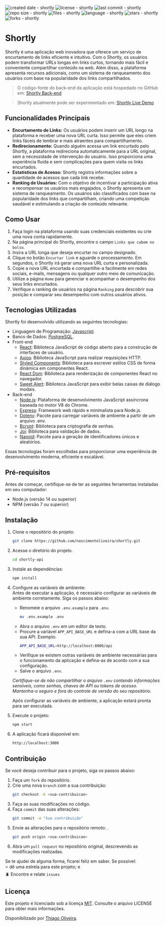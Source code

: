 ![created date - shortly](https://img.shields.io/date/1671332400?color=007ec6&label=created&style=flat-square)
![license - shortly](https://img.shields.io/github/license/nascimentoliveira/shortly?color=007ec6&style=flat-square)
![last commit - shortly](https://img.shields.io/github/last-commit/nascimentoliveira/shortly?color=007ec6&style=flat-square)
![repo size - shortly](https://img.shields.io/github/repo-size/nascimentoliveira/shortly?color=007ec6&style=flat-square)
![files - shortly](https://img.shields.io/github/directory-file-count/nascimentoliveira/shortly?color=007ec6&style=flat-square)
![language - shortly](https://img.shields.io/github/languages/top/nascimentoliveira/shortly?color=007ec6&style=flat-square)
![stars - shortly](https://img.shields.io/github/stars/nascimentoliveira/shortly?color=007ec6&style=flat-square)
![forks - shortly](https://img.shields.io/github/forks/nascimentoliveira/shortly?color=007ec6&style=flat-square)

# Shortly

Shortly é uma aplicação web inovadora que oferece um serviço de encurtamento de links eficiente e intuitivo. Com o Shortly, os usuários podem transformar URLs longas em links curtos, tornando mais fácil e conveniente compartilhar conteúdo na web. Além disso, a plataforma apresenta recursos adicionais, como um sistema de ranqueamento dos usuários com base na popularidade dos links compartilhados.


> O código-fonte do back-end da aplicação está hospedado no GitHub em: [Shortly Back-end](https://github.com/nascimentoliveira/shortly-api)

>Shortly atualmente pode ser experimentado em: [Shortly Live Demo](https://nascimentoliveira-shortly.vercel.app)

## Funcionalidades Principais

- **Encurtamento de Links:** Os usuários podem inserir um URL longo na plataforma e receber uma nova URL curta. Isso permite que eles criem links fáceis de lembrar e mais atraentes para compartilhamento.
- **Redirecionamento:** Quando alguém acessa um link encurtado pelo Shortly, a plataforma redireciona automaticamente para a URL original, sem a necessidade de intervenção do usuário. Isso proporciona uma experiência fluida e sem complicações para quem visita os links encurtados.
- **Estatísticas de Acesso:** Shortly registra informações sobre a quantidade de acessos que cada link recebe.
- **Ranking de Usuários:** Com o objetivo de incentivar a participação ativa e recompensar os usuários mais engajados, o Shortly apresenta um sistema de ranqueamento. Os usuários são classificados com base na popularidade dos links que compartilham, criando uma competição saudável e estimulando a criação de conteúdo relevante.

## Como Usar

1. Faça login na plataforma usando suas credenciais existentes ou crie uma nova conta rapidamente.
2. Na página principal do Shortly, encontre o campo `Links que cabem no bolso`.
3. Insira a URL longa que deseja encurtar no campo designado.
4. Clique no botão `Encurtar link` e aguarde o processamento. Em segundos, o Shortly irá gerar uma nova URL curta e personalizada.
5. Copie a nova URL encurtada e compartilhe-a facilmente em redes sociais, e-mails, mensagens ou qualquer outro meio de comunicação.
6. Utilize a página `Home` para gerenciar e acompanhar o desempenho dos seus links encurtados.
7. Verifique o ranking de usuários na página `Ranking` para descobrir sua posição e comparar seu desempenho com outros usuários ativos.

## Tecnologias Utilizadas

Shortly foi desenvolvido utilizando as seguintes tecnologias:

- Linguagem de Programação: [Javascript](https://developer.mozilla.org/pt-BR/docs/Web/JavaScript/Reference).
- Banco de Dados: [PostgreSQL](https://www.postgresql.org/about/).
- Front-end
    - [React](https://react.dev/learn): Biblioteca JavaScript de código aberto para a construção de interfaces de usuário.
    - [Axios](https://axios-http.com/ptbr/docs/intro): Biblioteca JavaScript para realizar requisições HTTP.
    - [Styled Components](https://styled-components.com/): Biblioteca para escrever estilos CSS de forma dinâmica em componentes React.
    - [React Dom](https://www.npmjs.com/package/react-dom): Biblioteca para renderização de componentes React no navegador.
    - [Sweet Alert](https://sweetalert2.github.io/): Biblioteca JavaScript para exibir belas caixas de diálogo modais.
- Back-end
    - [Node.js](https://nodejs.org/en/about): Plataforma de desenvolvimento JavaScript assíncrona baseada no motor V8 do Chrome.
    - [Express](https://expressjs.com/pt-br/): Framework web rápido e minimalista para Node.js.
    - [Dotenv](https://www.npmjs.com/package/dotenv): Pacote para carregar variáveis de ambiente a partir de um arquivo .env.
    - [Bcrypt](https://www.npmjs.com/package/bcrypt): Biblioteca para criptografia de senhas.
    - [Joi](https://joi.dev/): Biblioteca para validação de dados.
    - [Nanoid](https://www.npmjs.com/package/nanoid): Pacote para a geração de identificadores únicos e aleatórios.

Essas tecnologias foram escolhidas para proporcionar uma experiência de desenvolvimento moderna, eficiente e escalável.

## Pré-requisitos

Antes de começar, certifique-se de ter as seguintes ferramentas instaladas em seu computador:  
-   Node.js (versão 14 ou superior)
-   NPM (versão 7 ou superior)

## Instalação
1. Clone o repositório do projeto:
    ```bash
    git clone https://github.com/nascimentoliveira/shortly.git
    ```
2. Acesse o diretório do projeto.
   ```bash
   cd shortly-api
   ```
3. Instale as dependências:
    ```bash
    npm install
    ```
4. Configure as variáveis de ambiente:  
    Antes de executar a aplicação, é necessário configurar as variáveis de ambiente corretamente. Siga os passos abaixo:
    -  Renomeie o arquivo `.env.example` para `.env`.
        ```bash
        mv .env.example .env
        ```
    - Abra o arquivo `.env` em um editor de texto.
    - Procure a variável `APP_API_BASE_URL` e defina-a com a URL base da sua API. Exemplo:  
        ```bash
        APP_API_BASE_URL=http://localhost:8000/api
        ```
    - Verifique se existem outras variáveis de ambiente necessárias para o funcionamento da aplicação e defina-as de acordo com a sua configuração.
    - Salve o arquivo `.env`.
    
    *Certifique-se de não compartilhar o arquivo `.env` contendo informações sensíveis, como senhas, chaves de API ou tokens de acesso. Mantenha-o seguro e fora do controle de versão do seu repositório.*

    Após configurar as variáveis de ambiente, a aplicação estará pronta para ser executada.

5. Execute o projeto:
    ```bash
    npm start
    ```
6. A aplicação ficará disponível em:
    ```bash
    http://localhost:3000
    ```
## Contribuição

Se você deseja contribuir para o projeto, siga os passos abaixo:

1. Faça um `fork` do repositório.
2. Crie uma nova `branch` com a sua contribuição: 
    ```bash
    git checkout -b <sua-contribuicao>
    ```
3. Faça as suas modificações  no código.
4. Faça `commit` das suas alterações:
    ```bash
    git commit -m "Sua contribuição"
    ```
5. Envie as alterações para o repositório remoto: .
    ```bash
    git push origin <sua-contribuicao>
    ```
6. Abra um `pull request` no repositório original, descrevendo as modificações realizadas.

Se te ajudei de alguma forma, ficarei feliz em saber. Se possível:  
⭐️ dê uma estrela para este projeto; e   
🪲 Encontre e relate `issues`

## Licença

Este projeto é licenciado sob a licença [MIT](https://choosealicense.com/licenses/mit/). Consulte o arquivo LICENSE para obter mais informações.

Disponibilizado por [Thiago Oliveira](https://www.linkedin.com/in/nascimentoliveira/).
